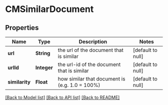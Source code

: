 # CMSimilarDocument
## Properties

| Name | Type | Description | Notes |
|------------ | ------------- | ------------- | -------------|
| **url** | **String** | the url of the document that is similar | [default to null] |
| **urlId** | **Integer** | the url-id of the document that is similar | [default to null] |
| **similarity** | **Float** | how similar that document is (e.g. 1.0 &#x3D; 100%) | [default to null] |

[[Back to Model list]](../README.md#documentation-for-models) [[Back to API list]](../README.md#documentation-for-api-endpoints) [[Back to README]](../README.md)

